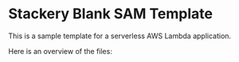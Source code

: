 # Stackery Blank SAM Template

This is a sample template for a serverless AWS Lambda application.

Here is an overview of the files:

